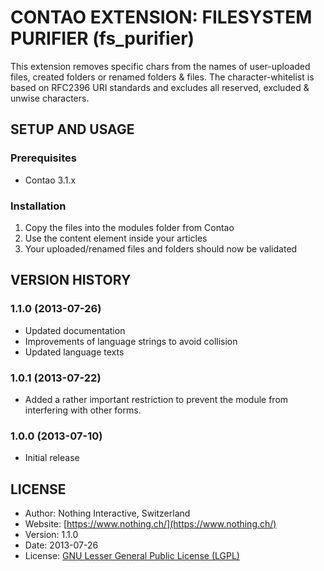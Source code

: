 # CONTAO EXTENSION: FILESYSTEM PURIFIER (fs_purifier)
This extension removes specific chars from the names of user-uploaded files, created folders or renamed folders & files.
The character-whitelist is based on RFC2396 URI standards and excludes all reserved, excluded & unwise characters.

## SETUP AND USAGE
### Prerequisites
 * Contao 3.1.x

### Installation
1. Copy the files into the modules folder from Contao
2. Use the content element inside your articles
3. Your uploaded/renamed files and folders should now be validated

## VERSION HISTORY

### 1.1.0 (2013-07-26)
* Updated documentation
* Improvements of language strings to avoid collision
* Updated language texts

### 1.0.1 (2013-07-22)
*  Added a rather important restriction to prevent the module from interfering with other forms.

### 1.0.0 (2013-07-10)
 * Initial release

## LICENSE
* Author:		Nothing Interactive, Switzerland
* Website: 		[https://www.nothing.ch/](https://www.nothing.ch/)
* Version: 		1.1.0
* Date: 		2013-07-26
* License: 		[GNU Lesser General Public License (LGPL)](http://www.gnu.org/licenses/lgpl.html)